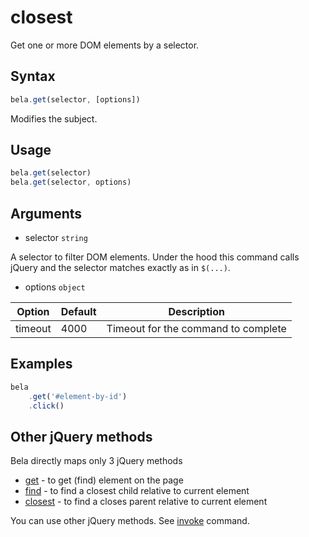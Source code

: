 # closest

Get one or more DOM elements by a selector.

## Syntax

```js
bela.get(selector, [options])
```
Modifies the subject.

## Usage

```js
bela.get(selector)
bela.get(selector, options)
```

## Arguments

- selector `string`

A selector to filter DOM elements. Under the hood this command calls jQuery and the selector matches exactly as in `$(...)`.

- options `object`

| Option | Default | Description |
| ------ | ------- | ----------- |
| timeout | 4000 | Timeout for the command to complete |

## Examples

```js
bela
    .get('#element-by-id')
    .click()
```

## Other jQuery methods

Bela directly maps only 3 jQuery methods
- [get](get.md#get) - to get (find) element on the page
- [find](find.md#find) - to find a closest child relative to current element
- [closest](closest.md#closest) - to find a closes parent relative to current element

You can use other jQuery methods. See [invoke](invoke.md#invoke) command.